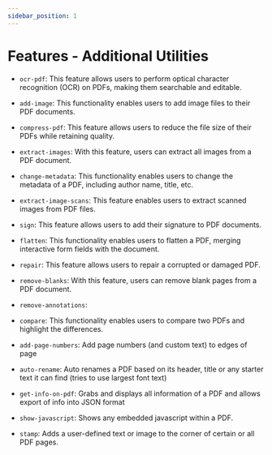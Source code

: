 ```yaml
---
sidebar_position: 1
---
```

# Features - Additional Utilities

- `ocr-pdf`: This feature allows users to perform optical character recognition (OCR) on PDFs, making them searchable and editable.

- `add-image`: This functionality enables users to add image files to their PDF documents.

- `compress-pdf`: This feature allows users to reduce the file size of their PDFs while retaining quality.

- `extract-images`: With this feature, users can extract all images from a PDF document.

- `change-metadata`: This functionality enables users to change the metadata of a PDF, including author name, title, etc.

- `extract-image-scans`: This feature enables users to extract scanned images from PDF files.

- `sign`: This feature allows users to add their signature to PDF documents.

- `flatten`: This functionality enables users to flatten a PDF, merging interactive form fields with the document.

- `repair`: This feature allows users to repair a corrupted or damaged PDF.

- `remove-blanks`: With this feature, users can remove blank pages from a PDF document.

- `remove-annotations`: 

- `compare`: This functionality enables users to compare two PDFs and highlight the differences.

- `add-page-numbers`: Add page numbers (and custom text) to edges of page

- `auto-rename`: Auto renames a PDF based on its header, title or any starter text it can find (tries to use largest font text)

- `get-info-on-pdf`: Grabs and displays all information of a PDF and allows export of info into JSON format

- `show-javascript`: Shows any embedded javascript within a PDF.

- `stamp`: Adds a user-defined text or image to the corner of certain or all PDF pages. 
